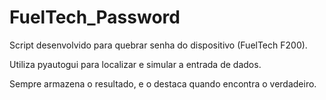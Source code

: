 # FuelTech_Password

Script desenvolvido para quebrar senha do dispositivo (FuelTech F200).

Utiliza pyautogui para localizar e simular a entrada de dados.

Sempre armazena o resultado, e o destaca quando encontra o verdadeiro.
